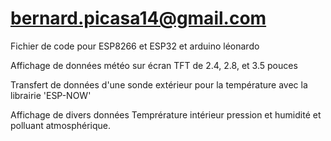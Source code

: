 # bernard.picasa14@gmail.com

Fichier de code pour ESP8266 et ESP32 et arduino léonardo

Affichage de données météo sur écran TFT de 2.4, 2.8, et 3.5 pouces

Transfert de données d'une sonde extérieur pour la température avec la librairie 'ESP-NOW'

Affichage de divers données Temprérature intérieur pression et humidité et polluant atmosphérique.
